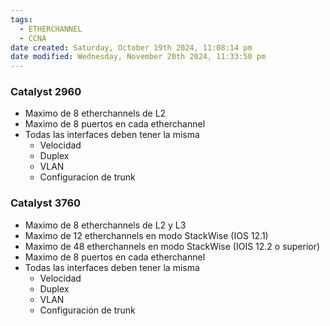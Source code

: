 ```yaml
---
tags:
  - ETHERCHANNEL
  - CCNA
date created: Saturday, October 19th 2024, 11:08:14 pm
date modified: Wednesday, November 20th 2024, 11:33:50 pm
---
```


### Catalyst 2960
- Maximo de 8 etherchannels de L2
- Maximo de 8 puertos en cada etherchannel
- Todas las interfaces deben tener la misma 
	- Velocidad 
	- Duplex
	- VLAN 
	- Configuracion de trunk
### Catalyst 3760
- Maximo de 8 etherchannels de L2 y L3
- Maximo de 12 etherchannels en modo StackWise (IOS 12.1)
- Maximo de 48 etherchannels en modo StackWise (IOIS 12.2 o superior)
- Maximo de 8 puertos en cada etherchannel
- Todas las interfaces deben tener la misma
	- Velocidad
	- Duplex
	- VLAN
	- Configuración de trunk